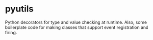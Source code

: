 pyutils
=======

Python decorators for type and value checking at runtime. Also, some boilerplate code for making classes that support event registration and firing.
